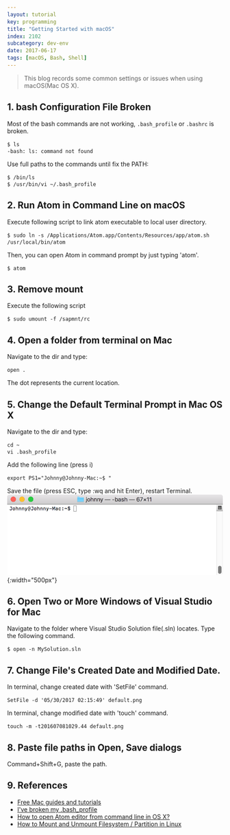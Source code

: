 ```yaml
---
layout: tutorial
key: programming
title: "Getting Started with macOS"
index: 2102
subcategory: dev-env
date: 2017-06-17
tags: [macOS, Bash, Shell]
---
```


> This blog records some common settings or issues when using macOS(Mac OS X).

## 1. bash Configuration File Broken
Most of the bash commands are not working, `.bash_profile` or `.bashrc` is broken.
```raw
$ ls
-bash: ls: command not found
```
Use full paths to the commands until fix the PATH:
```raw
$ /bin/ls
$ /usr/bin/vi ~/.bash_profile
```

## 2. Run Atom in Command Line on macOS
Execute following script to link atom executable to local user directory.
```raw
$ sudo ln -s /Applications/Atom.app/Contents/Resources/app/atom.sh /usr/local/bin/atom
```
Then, you can open Atom in command prompt by just typing 'atom'.
```raw
$ atom
```

## 3. Remove mount
Execute the following script

```raw
$ sudo umount -f /sapmnt/rc
```

## 4. Open a folder from terminal on Mac
Navigate to the dir and type:
```raw
open .
```
The dot represents the current location.

## 5. Change the Default Terminal Prompt in Mac OS X
Navigate to the dir and type:
```raw
cd ~
vi .bash_profile
```
Add the following line (press i)
```raw
export PS1="Johnny@Johnny-Mac:~$ "
```
Save the file (press ESC, type :wq and hit Enter), restart Terminal.
![image](/assets/images/devops/2102/terminalname.png){:width="500px"}

## 6. Open Two or More Windows of Visual Studio for Mac
Navigate to the folder where Visual Studio Solution file(.sln) locates. Type the following command.
```raw
$ open -n MySolution.sln
```

## 7. Change File's Created Date and Modified Date.
In terminal, change created date with 'SetFile' command.
```raw
SetFile -d '05/30/2017 02:15:49' default.png
```
In terminal, change modified date with 'touch' command.
```raw
touch -m -t201607081029.44 default.png
```

## 8. Paste file paths in Open, Save dialogs
Command+Shift+G, paste the path.

## 9. References
* [Free Mac guides and tutorials](http://www.macforbeginners.com/)
* [I've broken my .bash_profile](http://superuser.com/questions/170332/ive-broken-my-bash-profile)
* [How to open Atom editor from command line in OS X?](http://stackoverflow.com/questions/22390709/open-atom-editor-from-command-line)
* [How to Mount and Unmount Filesystem / Partition in Linux ](http://www.thegeekstuff.com/2013/01/mount-umount-examples/?utm_source=tuicool)
